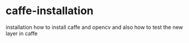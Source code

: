 # caffe-installation
installation
how to install caffe and opencv
and also how to test the new layer in caffe
